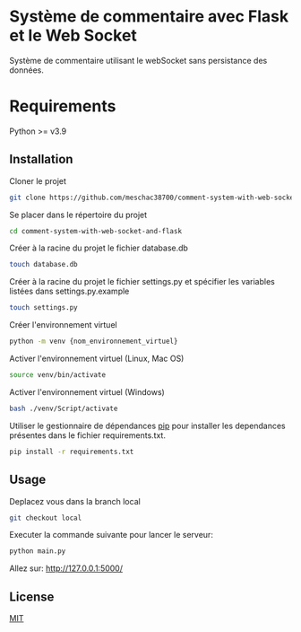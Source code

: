 # Système de commentaire avec Flask et le Web Socket

Système de commentaire utilisant le webSocket sans persistance des données.

# Requirements

Python >= v3.9

## Installation

Cloner le projet

```bash
git clone https://github.com/meschac38700/comment-system-with-web-socket-and-flask.git
```

Se placer dans le répertoire du projet

```bash
cd comment-system-with-web-socket-and-flask
```

Créer à la racine du projet le fichier database.db

```bash
touch database.db
```

Créer à la racine du projet le fichier settings.py et spécifier les variables listées dans settings.py.example

```bash
touch settings.py
```

Créer l'environnement virtuel

```bash
python -m venv {nom_environnement_virtuel}
```

Activer l'environnement virtuel (Linux, Mac OS)

```bash
source venv/bin/activate
```

Activer l'environnement virtuel (Windows)

```bash
bash ./venv/Script/activate
```

Utiliser le gestionnaire de dépendances [pip](https://pip.pypa.io/en/stable/) pour installer les dependances présentes dans le fichier requirements.txt.

```bash
pip install -r requirements.txt
```

## Usage

Deplacez vous dans la branch local

```bash
git checkout local
```

Executer la commande suivante pour lancer le serveur:

```bash
python main.py
```

Allez sur: http://127.0.0.1:5000/

## License

[MIT](https://choosealicense.com/licenses/mit/)
